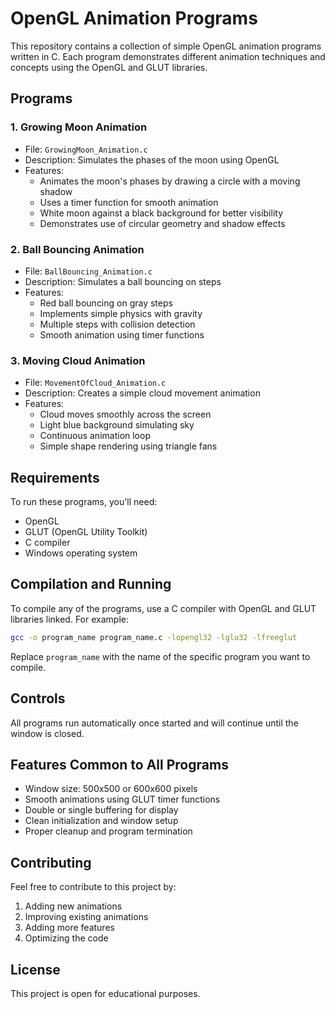 # OpenGL Animation Programs

This repository contains a collection of simple OpenGL animation programs written in C. Each program demonstrates different animation techniques and concepts using the OpenGL and GLUT libraries.

## Programs

### 1. Growing Moon Animation
- File: `GrowingMoon_Animation.c`
- Description: Simulates the phases of the moon using OpenGL
- Features:
  - Animates the moon's phases by drawing a circle with a moving shadow
  - Uses a timer function for smooth animation
  - White moon against a black background for better visibility
  - Demonstrates use of circular geometry and shadow effects

### 2. Ball Bouncing Animation
- File: `BallBouncing_Animation.c`
- Description: Simulates a ball bouncing on steps
- Features:
  - Red ball bouncing on gray steps
  - Implements simple physics with gravity
  - Multiple steps with collision detection
  - Smooth animation using timer functions

### 3. Moving Cloud Animation
- File: `MovementOfCloud_Animation.c`
- Description: Creates a simple cloud movement animation
- Features:
  - Cloud moves smoothly across the screen
  - Light blue background simulating sky
  - Continuous animation loop
  - Simple shape rendering using triangle fans

## Requirements

To run these programs, you'll need:
- OpenGL
- GLUT (OpenGL Utility Toolkit)
- C compiler
- Windows operating system

## Compilation and Running

To compile any of the programs, use a C compiler with OpenGL and GLUT libraries linked. For example:

```bash
gcc -o program_name program_name.c -lopengl32 -lglu32 -lfreeglut
```

Replace `program_name` with the name of the specific program you want to compile.

## Controls

All programs run automatically once started and will continue until the window is closed.

## Features Common to All Programs

- Window size: 500x500 or 600x600 pixels
- Smooth animations using GLUT timer functions
- Double or single buffering for display
- Clean initialization and window setup
- Proper cleanup and program termination

## Contributing

Feel free to contribute to this project by:
1. Adding new animations
2. Improving existing animations
3. Adding more features
4. Optimizing the code

## License

This project is open for educational purposes.
